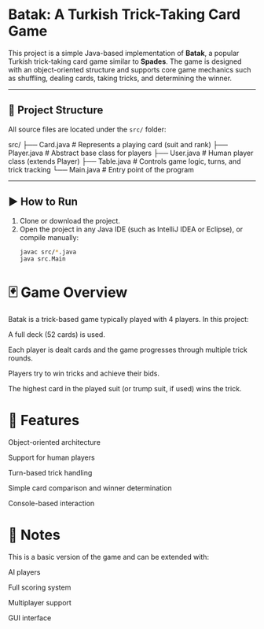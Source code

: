 # Batak: A Turkish Trick-Taking Card Game

This project is a simple Java-based implementation of **Batak**, a popular Turkish trick-taking card game similar to **Spades**. The game is designed with an object-oriented structure and supports core game mechanics such as shuffling, dealing cards, taking tricks, and determining the winner.

---

## 📁 Project Structure

All source files are located under the `src/` folder:

src/
├── Card.java # Represents a playing card (suit and rank)
├── Player.java # Abstract base class for players
├── User.java # Human player class (extends Player)
├── Table.java # Controls game logic, turns, and trick tracking
└── Main.java # Entry point of the program

---

## ▶️ How to Run

1. Clone or download the project.
2. Open the project in any Java IDE (such as IntelliJ IDEA or Eclipse), or compile manually:
   ```bash
   javac src/*.java
   java src.Main

# 🃏 Game Overview
Batak is a trick-based game typically played with 4 players. In this project:

A full deck (52 cards) is used.

Each player is dealt cards and the game progresses through multiple trick rounds.

Players try to win tricks and achieve their bids.

The highest card in the played suit (or trump suit, if used) wins the trick.


# 🔧 Features
Object-oriented architecture

Support for human players

Turn-based trick handling

Simple card comparison and winner determination

Console-based interaction

# 📌 Notes
This is a basic version of the game and can be extended with:

AI players

Full scoring system

Multiplayer support

GUI interface


